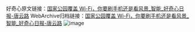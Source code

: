 好奇心原文链接：[国家公园覆盖 Wi-Fi，你要刷手机还是看风景_智能_好奇心日报-唐云路](https://www.qdaily.com/articles/3274.html)
WebArchive归档链接：[国家公园覆盖 Wi-Fi，你要刷手机还是看风景_智能_好奇心日报-唐云路](http://web.archive.org/web/20190623151800/https://www.qdaily.com/articles/3274.html)
![image](http://ww3.sinaimg.cn/large/007d5XDply1g3v6y2p3b5j30u04gh1kx)